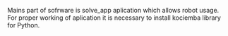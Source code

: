 Mains part of sofrware is solve_app aplication which allows robot usage. For proper working of aplication it is necessary to install kociemba library for Python.

